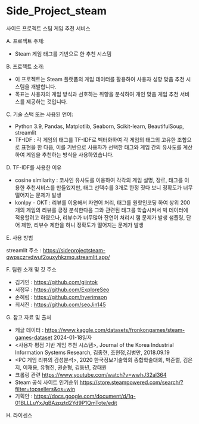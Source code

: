 # Side_Project_steam
사이드 프로젝트 스팀 게임 추천 서비스

A. 프로젝트 주제:
   - Steam 게임 태그를 기반으로 한 추천 시스템

B. 프로젝트 소개:
   - 이 프로젝트는 Steam 플랫폼의 게임 데이터를 활용하여 사용자 성향 맞춤 추천 시스템을 개발합니다.
   - 목표는 사용자의 게임 방식과 선호하는 취향을 분석하여 개인 맞춤 게임 추천 서비스를 제공하는 것입니다.

C. 기술 스택 또는 사용된 언어:
   - Python 3.9, Pandas, Matplotlib, Seaborn, Scikit-learn, BeautifulSoup, streamlit
   - TF-IDF : 각 게임의 태그를 TF-IDF로 벡터화하여 각 게임의 태그의 고유한 조합으로 표현을 한 다음, 이를 기반으로 사용자가 선택한 태그와 게임 간의 유사도를 계산하여 게임을 추천하는 방식을 사용하였습니다.

D. TF-IDF를 사용한 이유
   - cosine similarity : 코사인 유사도를 이용하여 각각의 게임 설명, 장르, 태그를 이용한 추천서비스를 만들었지만, 태그 선택수를 3개로 한정 짓다 보니 정확도가 너무 떨어지는 문제가 발생
   - konlpy - OKT : 리뷰를 이용해서 자연어 처리, 태그를 원핫인코딩 하여 상위 200개의 게임의 리뷰를 긍정 분석한다음 그와 관련된 태그를 학습시켜서 빅 데이터에 적용할려고 하였으나, 리뷰수가 너무많아 잔연어 처리시 램 문제가 발생 샘플링, 단어 제한, 리뷰수 제한을 하니 정확도가 떨어지는 문제가 발생

E. 사용 방법

  streamlit 주소 : https://sideprojectsteam-qwpsczrvdwuf2ouxyhkzmq.streamlit.app/
  
F. 팀원 소개 및 깃 주소
  - 김기인 : https://github.com/giintok
  - 서정무 : https://github.com/ExploreSeo
  - 손혜림 : https://github.com/hyerimson
  - 최서진 : https://github.com/seoJin145

G. 참고 자료 및 출처
  - 케글 데이터 : https://www.kaggle.com/datasets/fronkongames/steam-games-dataset 2024-01-18일자
  - <사용자 평점 기반 게임 추천 시스템>, Journal of the Korea Industrial Information Systems Research, 김종현, 조현정,김병만, 2018.09.19
  - <PC 게임 리뷰의 감성분석>, 2020 한국정보기술학회 종합학술대회, 박준렬, 김은지, 이재용, 유형진, 권순형, 김동년, 강태원
  - 크롤링 관련 https://www.youtube.com/watch?v=wwhJ32al364
  - Steam 공식 사이트 인기순위 https://store.steampowered.com/search/?filter=topsellers&os=win
  - 기획안 : https://docs.google.com/document/d/1q-01BLLLuYxJgBAzpztd2Yd9P1QmTote/edit

H. 라이센스
